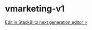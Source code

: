 # vmarketing-v1

[Edit in StackBlitz next generation editor ⚡️](https://stackblitz.com/~/github.com/vamostr/vmarketing-v1)